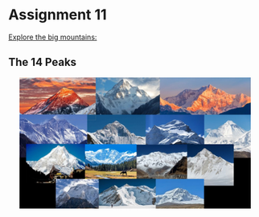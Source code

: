 # Assignment 11
[Explore the big mountains:](https://bridgerfiore.github.io/MART341-WebDesign/Assignment_11/)
## The 14 Peaks
<p align= "center"> 
<img width=460 hight=300 src="/Assignment_11/Images/all14(1).jpg">
</p><br/>